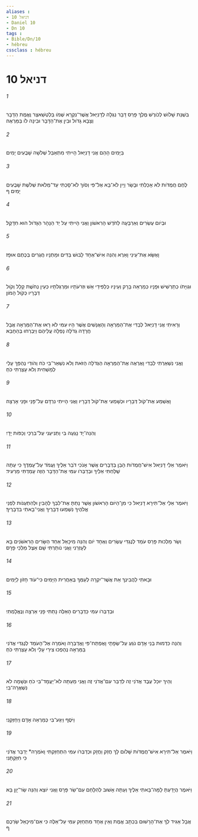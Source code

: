```yaml
---
aliases : 
- דניאל 10
- Daniel 10
- Dn 10
tags : 
- Bible/Dn/10
- hébreu
cssclass : hébreu
---
```


# דניאל 10

###### 1
בִּשְׁנַת שָׁלֹושׁ לְכֹורֶשׁ מֶלֶךְ פָּרַס דָּבָר נִגְלָה לְדָנִיֵּאל אֲשֶׁר־נִקְרָא שְׁמֹו בֵּלְטְשַׁאצַּר וֶאֱמֶת הַדָּבָר וְצָבָא גָדֹול וּבִין אֶת־הַדָּבָר וּבִינָה לֹו בַּמַּרְאֶה׃
###### 2
בַּיָּמִים הָהֵם אֲנִי דָנִיֵּאל הָיִיתִי מִתְאַבֵּל שְׁלֹשָׁה שָׁבֻעִים יָמִים׃
###### 3
לֶחֶם חֲמֻדֹות לֹא אָכַלְתִּי וּבָשָׂר וָיַיִן לֹא־בָא אֶל־פִּי וְסֹוךְ לֹא־סָכְתִּי עַד־מְלֹאת שְׁלֹשֶׁת שָׁבֻעִים יָמִים׃ ף
###### 4
וּבְיֹום עֶשְׂרִים וְאַרְבָּעָה לַחֹדֶשׁ הָרִאשֹׁון וַאֲנִי הָיִיתִי עַל יַד הַנָּהָר הַגָּדֹול הוּא חִדָּקֶל׃
###### 5
וָאֶשָּׂא אֶת־עֵינַי וָאֵרֶא וְהִנֵּה אִישׁ־אֶחָד לָבוּשׁ בַּדִּים וּמָתְנָיו חֲגֻרִים בְּכֶתֶם אוּפָז׃
###### 6
וּגְוִיָּתֹו כְתַרְשִׁישׁ וּפָנָיו כְּמַרְאֵה בָרָק וְעֵינָיו כְּלַפִּידֵי אֵשׁ וּזְרֹעֹתָיו וּמַרְגְּלֹתָיו כְּעֵין נְחֹשֶׁת קָלָל וְקֹול דְּבָרָיו כְּקֹול הָמֹון׃
###### 7
וְרָאִיתִי אֲנִי דָנִיֵּאל לְבַדִּי אֶת־הַמַּרְאָה וְהָאֲנָשִׁים אֲשֶׁר הָיוּ עִמִּי לֹא רָאוּ אֶת־הַמַּרְאָה אֲבָל חֲרָדָה גְדֹלָה נָפְלָה עֲלֵיהֶם וַיִּבְרְחוּ בְּהֵחָבֵא׃
###### 8
וַאֲנִי נִשְׁאַרְתִּי לְבַדִּי וָאֶרְאֶה אֶת־הַמַּרְאָה הַגְּדֹלָה הַזֹּאת וְלֹא נִשְׁאַר־בִּי כֹּח וְהֹודִי נֶהְפַּךְ עָלַי לְמַשְׁחִית וְלֹא עָצַרְתִּי כֹּחַ׃
###### 9
וָאֶשְׁמַע אֶת־קֹול דְּבָרָיו וּכְשָׁמְעִי אֶת־קֹול דְּבָרָיו וַאֲנִי הָיִיתִי נִרְדָּם עַל־פָּנַי וּפָנַי אָרְצָה׃
###### 10
וְהִנֵּה־יָד נָגְעָה בִּי וַתְּנִיעֵנִי עַל־בִּרְכַּי וְכַפֹּות יָדָי׃
###### 11
וַיֹּאמֶר אֵלַי דָּנִיֵּאל אִישׁ־חֲמֻדֹות הָבֵן בַּדְּבָרִים אֲשֶׁר אָנֹכִי דֹבֵר אֵלֶיךָ וַעֲמֹד עַל־עָמְדֶךָ כִּי עַתָּה שֻׁלַּחְתִּי אֵלֶיךָ וּבְדַבְּרֹו עִמִּי אֶת־הַדָּבָר הַזֶּה עָמַדְתִּי מַרְעִיד׃
###### 12
וַיֹּאמֶר אֵלַי אַל־תִּירָא דָנִיֵּאל כִּי מִן־הַיֹּום הָרִאשֹׁון אֲשֶׁר נָתַתָּ אֶת־לִבְּךָ לְהָבִין וּלְהִתְעַנֹּות לִפְנֵי אֱלֹהֶיךָ נִשְׁמְעוּ דְבָרֶיךָ וַאֲנִי־בָאתִי בִּדְבָרֶיךָ׃
###### 13
וְשַׂר מַלְכוּת פָּרַס עֹמֵד לְנֶגְדִּי עֶשְׂרִים וְאֶחָד יֹום וְהִנֵּה מִיכָאֵל אַחַד הַשָּׂרִים הָרִאשֹׁנִים בָּא לְעָזְרֵנִי וַאֲנִי נֹותַרְתִּי שָׁם אֵצֶל מַלְכֵי פָרָס׃
###### 14
וּבָאתִי לַהֲבִינְךָ אֵת אֲשֶׁר־יִקְרָה לְעַמְּךָ בְּאַחֲרִית הַיָּמִים כִּי־עֹוד חָזֹון לַיָּמִים׃
###### 15
וּבְדַבְּרֹו עִמִּי כַּדְּבָרִים הָאֵלֶּה נָתַתִּי פָנַי אַרְצָה וְנֶאֱלָמְתִּי׃
###### 16
וְהִנֵּה כִּדְמוּת בְּנֵי אָדָם נֹגֵעַ עַל־שְׂפָתָי וָאֶפְתַּח־פִּי וָאֲדַבְּרָה וָאֹמְרָה אֶל־הָעֹמֵד לְנֶגְדִּי אֲדֹנִי בַּמַּרְאָה נֶהֶפְכוּ צִירַי עָלַי וְלֹא עָצַרְתִּי כֹּחַ׃
###### 17
וְהֵיךְ יוּכַל עֶבֶד אֲדֹנִי זֶה לְדַבֵּר עִם־אֲדֹנִי זֶה וַאֲנִי מֵעַתָּה לֹא־יַעֲמָד־בִּי כֹחַ וּנְשָׁמָה לֹא נִשְׁאֲרָה־בִי׃
###### 18
וַיֹּסֶף וַיִּגַּע־בִּי כְּמַרְאֵה אָדָם וַיְחַזְּקֵנִי׃
###### 19
וַיֹּאמֶר אַל־תִּירָא אִישׁ־חֲמֻדֹות שָׁלֹום לָךְ חֲזַק וַחֲזָק וּכְדַבְּרֹו עִמִּי הִתְחַזַּקְתִּי וָאֹמְרָה* יְדַבֵּר אֲדֹנִי כִּי חִזַּקְתָּנִי׃
###### 20
וַיֹּאמֶר הֲיָדַעְתָּ לָמָּה־בָּאתִי אֵלֶיךָ וְעַתָּה אָשׁוּב לְהִלָּחֵם עִם־שַׂר פָּרָס וַאֲנִי יֹוצֵא וְהִנֵּה שַׂר־יָוָן בָּא׃
###### 21
אֲבָל אַגִּיד לְךָ אֶת־הָרָשׁוּם בִּכְתָב אֱמֶת וְאֵין אֶחָד מִתְחַזֵּק עִמִּי עַל־אֵלֶּה כִּי אִם־מִיכָאֵל שַׂרְכֶם׃ ף
